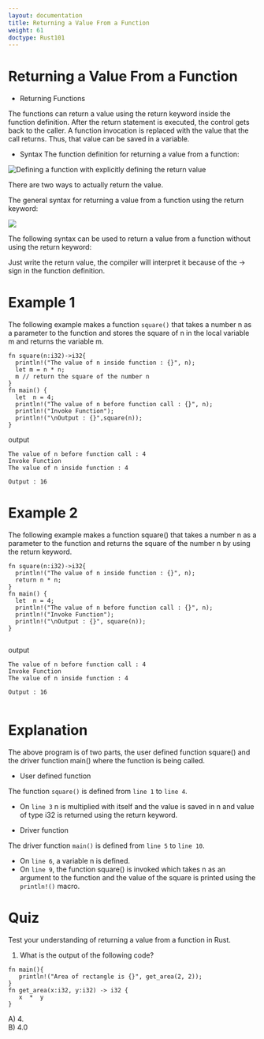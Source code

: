 ```yaml
---
layout: documentation
title: Returning a Value From a Function
weight: 61
doctype: Rust101
---
```


# Returning a Value From a Function


- Returning Functions 

The functions can return a value using the return keyword inside the function definition. After the return statement is executed, the control gets back to the caller.
A function invocation is replaced with the value that the call returns. Thus, that value can be saved in a variable.

- Syntax
The function definition for returning a value from a function:

![Defining a function with explicitly defining the return value](https://raw.githubusercontent.com/sangam14/RustLabs/master/img/return-fn-val.png)

There are two ways to actually return the value.

The general syntax for returning a value from a function using the return keyword:

![](https://raw.githubusercontent.com/sangam14/RustLabs/master/img/return-val.png)

The following syntax can be used to return a value from a function without using the return keyword:

Just write the return value, the compiler will interpret it because of the -> sign in the function definition.

# Example 1 

The following example makes a function `square()` that takes a number n as a parameter to the function and stores the square of n in the 
local variable m and returns the variable m.

```
fn square(n:i32)->i32{
  println!("The value of n inside function : {}", n);
  let m = n * n;
  m // return the square of the number n
}  
fn main() {
  let  n = 4;
  println!("The value of n before function call : {}", n);
  println!("Invoke Function");
  println!("\nOutput : {}",square(n));
}

```
output 
```
The value of n before function call : 4
Invoke Function
The value of n inside function : 4

Output : 16

```
# Example 2

The following example makes a function square() that takes a number n as a parameter to the function and returns the square of the number n 
by using the return keyword.

```
fn square(n:i32)->i32{
  println!("The value of n inside function : {}", n);
  return n * n;
}  
fn main() {
  let  n = 4;
  println!("The value of n before function call : {}", n);
  println!("Invoke Function");
  println!("\nOutput : {}", square(n));
}


````
output 

```
The value of n before function call : 4
Invoke Function
The value of n inside function : 4

Output : 16


```
# Explanation 
The above program is of two parts, the user defined function square() and the driver function main() where the function is being called.

- User defined function 

The function `square()` is defined from `line 1` to `line 4`.

   - On `line 3` n is multiplied with itself and the value is saved in n and value of type i32 is returned using the return keyword.

- Driver function 

The driver function `main()` is defined from `line 5` to `line 10`.
   - On `line 6`, a variable n is defined.
   - On `line 9`, the function square() is invoked which takes n as an argument to the function and the value of the square is printed using the` println!()` macro.
   
# Quiz 

Test your understanding of returning a value from a function in Rust.

1. What is the output of the following code?

```
fn main(){
   println!("Area of rectangle is {}", get_area(2, 2));
}
fn get_area(x:i32, y:i32) -> i32 {
   x  *  y
}

```
A) 4. <br>
B) 4.0 <br>


   
   
    
    
    
    
    






